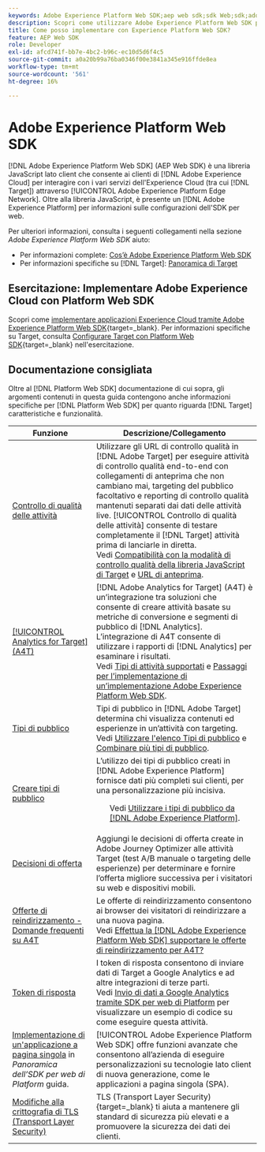 ```yaml
---
keywords: Adobe Experience Platform Web SDK;aep web sdk;sdk Web;sdk;adobe experience cloud;piattaforma Edge network;adobe experience platform edge network;rete Edge;rete Edge;rete Edge aep edge
description: Scopri come utilizzare Adobe Experience Platform Web SDK per interagire con i vari servizi di Adobe Experience Cloud tramite AEP Edge Network.
title: Come posso implementare con Experience Platform Web SDK?
feature: AEP Web SDK
role: Developer
exl-id: afcd741f-bb7e-4bc2-b96c-ec10d5d6f4c5
source-git-commit: a0a20b99a76ba0346f00e3841a345e916ffde8ea
workflow-type: tm+mt
source-wordcount: '561'
ht-degree: 16%

---
```


# Adobe Experience Platform Web SDK

[!DNL Adobe Experience Platform Web SDK] (AEP Web SDK) è una libreria JavaScript lato client che consente ai clienti di [!DNL Adobe Experience Cloud] per interagire con i vari servizi dell&#39;Experience Cloud (tra cui [!DNL Target]) attraverso [!UICONTROL Adobe Experience Platform Edge Network]. Oltre alla libreria JavaScript, è presente un [!DNL Adobe Experience Platform] per informazioni sulle configurazioni dell&#39;SDK per web.

Per ulteriori informazioni, consulta i seguenti collegamenti nella sezione *Adobe Experience Platform Web SDK* aiuto:

* Per informazioni complete: [Cos’è Adobe Experience Platform Web SDK](https://experienceleague.adobe.com/docs/experience-platform/edge/home.html?lang=it)
* Per informazioni specifiche su [!DNL Target]: [Panoramica di Target](https://experienceleague.adobe.com/docs/experience-platform/edge/personalization/adobe-target/target-overview.html?lang=it)

## Esercitazione: Implementare Adobe Experience Cloud con Platform Web SDK

Scopri come [implementare applicazioni Experience Cloud tramite Adobe Experience Platform Web SDK](https://experienceleague.adobe.com/docs/platform-learn/implement-web-sdk/overview.html){target=_blank}. Per informazioni specifiche su Target, consulta [Configurare Target con Platform Web SDK](https://experienceleague.adobe.com/docs/platform-learn/implement-web-sdk/applications-setup/setup-target.html){target=_blank} nell&#39;esercitazione.

## Documentazione consigliata

Oltre al [!DNL Platform Web SDK] documentazione di cui sopra, gli argomenti contenuti in questa guida contengono anche informazioni specifiche per [!DNL Platform Web SDK] per quanto riguarda [!DNL Target] caratteristiche e funzionalità.

| Funzione | Descrizione/Collegamento |
| --- | --- |
| [Controllo di qualità delle attività](/help/main/c-activities/c-activity-qa/activity-qa.md) | Utilizzare gli URL di controllo qualità in [!DNL Adobe Target] per eseguire attività di controllo qualità end-to-end con collegamenti di anteprima che non cambiano mai, targeting del pubblico facoltativo e reporting di controllo qualità mantenuti separati dai dati delle attività live. [!UICONTROL Controllo di qualità delle attività] consente di testare completamente il [!DNL Target] attività prima di lanciarle in diretta.<br>Vedi [Compatibilità con la modalità di controllo qualità della libreria JavaScript di Target](/help/main/c-activities/c-activity-qa/activity-qa.md#compatibility) e [URL di anteprima](/help/main/c-activities/c-activity-qa/activity-qa.md#preview). |
| [[!UICONTROL Analytics for Target] (A4T)](/help/main/c-integrating-target-with-mac/a4t/a4t.md) | [!DNL Adobe Analytics for Target] (A4T) è un’integrazione tra soluzioni che consente di creare attività basate su metriche di conversione e segmenti di pubblico di [!DNL Analytics]. L’integrazione di A4T consente di utilizzare i rapporti di [!DNL Analytics] per esaminare i risultati.<br>Vedi [Tipi di attività supportati](/help/main/c-integrating-target-with-mac/a4t/a4t.md#section_F487896214BF4803AF78C552EF1669AA) e [Passaggi per l’implementazione di un’implementazione Adobe Experience Platform Web SDK](/help/main/c-integrating-target-with-mac/a4t/a4timplementation.md#platform). |
| [Tipi di pubblico](/help/main/c-target/target.md) | Tipi di pubblico in [!DNL Adobe Target] determina chi visualizza contenuti ed esperienze in un’attività con targeting.<br>Vedi [Utilizzare l&#39;elenco Tipi di pubblico](/help/main/c-target/c-audiences/audiences.md#use-list) e [Combinare più tipi di pubblico](/help/main/c-target/combining-multiple-audiences.md). |
| [Creare tipi di pubblico](/help/main/c-target/c-audiences/audiences.md) | L’utilizzo dei tipi di pubblico creati in [!DNL Adobe Experience Platform] fornisce dati più completi sui clienti, per una personalizzazione più incisiva.<ul>Vedi [Utilizzare i tipi di pubblico da [!DNL Adobe Experience Platform]](/help/main/c-target/c-audiences/audiences.md#aep). |
| [Decisioni di offerta](/help/main/c-integrating-target-with-mac/ajo/offer-decision.md) | Aggiungi le decisioni di offerta create in Adobe Journey Optimizer alle attività Target (test A/B manuale o targeting delle esperienze) per determinare e fornire l’offerta migliore successiva per i visitatori su web e dispositivi mobili. |
| [Offerte di reindirizzamento - Domande frequenti su A4T](/help/main/c-integrating-target-with-mac/a4t/r-a4t-faq/a4t-faq-redirect-offers.md) | Le offerte di reindirizzamento consentono ai browser dei visitatori di reindirizzare a una nuova pagina.<br>Vedi [Effettua la [!DNL Adobe Experience Platform Web SDK] supportare le offerte di reindirizzamento per A4T?](/help/main/c-integrating-target-with-mac/a4t/r-a4t-faq/a4t-faq-redirect-offers.md#platform) |
| [Token di risposta](/help/main/administrating-target/response-tokens.md) | I token di risposta consentono di inviare dati di Target a Google Analytics e ad altre integrazioni di terze parti.<br>Vedi [Invio di dati a Google Analytics tramite SDK per web di Platform](/help/main/administrating-target/response-tokens.md#platform-web-sdk) per visualizzare un esempio di codice su come eseguire questa attività. |
| [Implementazione di un&#39;applicazione a pagina singola](https://experienceleague.adobe.com/docs/experience-platform/edge/personalization/adobe-target/spa-implementation.html?lang=en) in *Panoramica dell’SDK per web di Platform* guida. | [!UICONTROL Adobe Experience Platform Web SDK] offre funzioni avanzate che consentono all’azienda di eseguire personalizzazioni su tecnologie lato client di nuova generazione, come le applicazioni a pagina singola (SPA). |
| [Modifiche alla crittografia di TLS (Transport Layer Security)](https://developer.adobe.com/target/before-implement/tls-transport-layer-security-encryption/) | TLS (Transport Layer Security){target=_blank} ti aiuta a mantenere gli standard di sicurezza più elevati e a promuovere la sicurezza dei dati dei clienti. |
